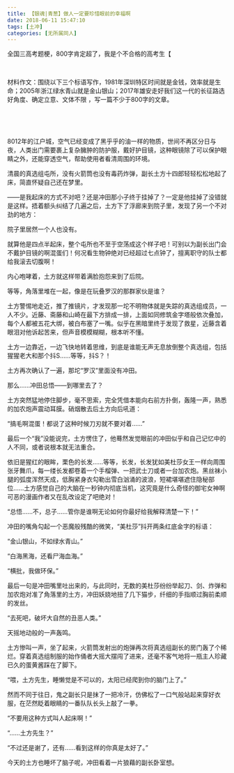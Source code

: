 ```yaml
---
title: 【银魂|青葱】做人一定要珍惜眼前的幸福啊
date: 2018-06-11 15:47:10
tags: [土冲]
categories: [无所属同人]
---
```


<p>全国三高考题梗，800字肯定超了，我是个不合格的高考生【</p> 
<p><br /></p> 
<p>材料作文：围绕以下三个标语写作，1981年深圳特区时间就是金钱，效率就是生命；2005年浙江绿水青山就是金山银山；2017年雄安走好我们这一代的长征路选好角度、确定立意、文体不限&nbsp;，写一篇不少于800字的文章。<br /></p> 
<p><br /></p> 
<p><br /></p> 
<p>8012年的江户城，空气已经变成了黑乎乎的油一样的物质，世间不再区分日与夜，人类出门需要裹上复杂臃肿的防护服，戴好护目镜，这种眼镜除了可以保护眼睛之外，还能穿透空气，帮助使用者看清周围的环境。</p> 
<p>清晨的真选组屯所，没有火箭筒也没有毒药炸弹，副长土方十四郎轻轻松松地起了床，简直怀疑自己还在梦里。</p> 
<p>——是我起床的方式不对吧？还是冲田那小子终于挂掉了？一定是他挂掉了没错就是这样。捂着额头纠结了几遍之后，土方下了浮廊来到院子里，发现了另一个不对劲的地方：</p> 
<p>院子里居然一个人也没有。</p> 
<p>就算他是四点半起床，整个屯所也不至于空荡成这个样子吧！可别以为副长出门会不戴护目镜的啊混蛋们！何况看生物钟绝对已经超过七点钟了，擅离职守的队士都给我滚去切腹啊！</p> 
<p>内心咆哮着，土方就这样带着满脸抱怨来到了后院。</p> 
<p>等等，角落里堆在一起，像是在玩叠罗汉的那群家伙是谁？</p> 
<p>土方警惕地走近，推了推镜片，才发现那一坨不明物体就是失踪的真选组成员，一人不少。近藤、斋藤和山崎在最下方排成一排，上面如同修筑金字塔般依次叠加，每个人都被五花大绑，被白布塞了一嘴。似乎在黑暗里终于发现了救星，近藤含着眼泪对他诉起苦来，但声音模模糊糊，根本听不懂。</p> 
<p>土方一边靠近，一边飞快地转着思维，到底是谁能无声无息放倒整个真选组，包括猩猩老大和那个抖S……等等，抖S？！</p> 
<p>土方再次确认了一遍，那坨“罗汉”里面没有冲田。</p> 
<p>那么……冲田总悟——到哪里去了？</p> 
<p>土方突然猛地停住脚步，毫不思索，完全凭借本能向右前方扑倒，轰隆一声，熟悉的加农炮声震动耳膜。硝烟散去后土方向后吼道：</p> 
<p>“搞毛啊混蛋！都说了这种时候刀刃就不要对着……”</p> 
<p>最后一个“我”没能说完，土方愣住了，他蓦然发觉眼前的冲田似乎和自己记忆中的人不同，或者说根本就无法重合。</p> 
<p>依旧是猩红的眼眸，栗色的长发……等等，长发，长发犹如美杜莎女王一样向周围张牙舞爪，每一缕长发都卷着一个手榴弹、一把武士刀或者一台加农炮。黑丝袜小腿的弧度浑然天成，低胸紧身衣勾勒出雪白汹涌的波浪，短裙堪堪遮住隐秘部位……土方感觉自己的大脑在一秒钟内彻底当机，这究竟是什么奇怪的御宅女神啊可恶的漫画作者又在乱改设定了吧绝对！</p> 
<p>“总悟……不，总子……管你是谁啊无论如何你最好给我解释清楚一下！”</p> 
<p>冲田的嘴角勾起一个恶魔般残酷的微笑，“美杜莎”抖开两条红底金字的标语：</p> 
<p>“金山银山，不如绿水青山。”</p> 
<p>“白海黑海，还看尸海血海。”</p> 
<p>“横批，我做环保。”</p> 
<p>最后一句是冲田嘴里吐出来的，与此同时，无数的美杜莎纷纷举起刀、剑、炸弹和加农炮对准了角落里的土方，冲田妖娆地扭了几下猫步，纤细的手指顺过胸前柔顺的发丝。</p> 
<p>“去死吧，破坏大自然的丑恶人类。”</p> 
<p>天摇地动般的一声轰鸣。</p> 
<p>土方惨叫一声，坐了起来，火箭筒发射出的炮弹再次将真选组副长的房门轰了个稀烂。穿着真选组制服的始作俑者大摇大摆闯了进来，还毫不客气地将一瓶主人珍藏已久的蛋黄酱踩在了脚下。</p> 
<p>“喂，土方先生，睡懒觉是不可以的，太阳已经爬到你的脑门上了。”</p> 
<p>然而不同于往日，鬼之副长只是抹了一把冷汗，仿佛松了一口气般站起来穿好衣服，在茫然眨着眼睛的一番队队长头上敲了一拳。</p> 
<p>“不要用这种方式叫人起床啊！”</p> 
<p>“……土方先生？”</p> 
<p>“不过还是谢了，还有……看到这样的你真是太好了。”&nbsp;&nbsp;&nbsp;&nbsp;&nbsp;&nbsp;&nbsp;&nbsp;&nbsp;&nbsp;&nbsp;&nbsp;&nbsp;&nbsp;</p> 
<p>今天的土方也睡坏了脑子呢，冲田看着一片狼藉的副长卧室想。</p> 
<p><br /></p>